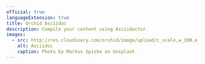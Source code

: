 ```yaml
---
official: true
languageExtension: true
title: Orchid Asciidoc
description: Compile your content using Asciidoctor.
images:
  - src: http://res.cloudinary.com/orchid/image/upload/c_scale,w_300,e_blur:150/v1524973072/plugins/asciidoc.jpg
    alt: Asciidoc
    caption: Photo by Markus Spiske on Unsplash
---
```

